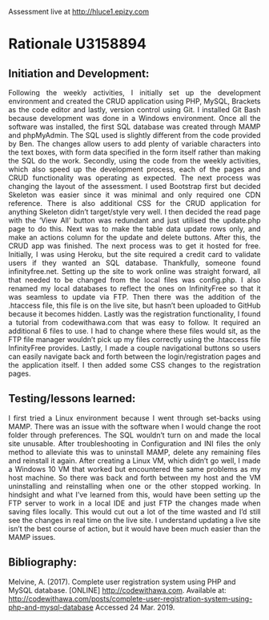 <!-- Please read this document online https://github.com/hluce1/11085_Assessment_1 -->
Assessment live at http://hluce1.epizy.com

# Rationale U3158894



<h2>Initiation and Development:</h2>

<p align="justify">Following the weekly activities, I initially set up the development environment and created the CRUD application using PHP, MySQL, Brackets as the code editor and lastly, version control using Git. I installed Git Bash because development was done in a Windows environment. Once all the software was installed, the first SQL database was created through MAMP and phpMyAdmin. The SQL used is slightly different from the code provided by Ben. The changes allow users to add plenty of variable characters into the text boxes, with form data specified in the form itself rather than making the SQL do the work. 
Secondly, using the code from the weekly activities, which also speed up the development process, each of the pages and CRUD functionality was operating as expected. The next process was changing the layout of the assessment. I used Bootstrap first but decided Skeleton was easier since it was minimal and only required one CDN reference. There is also additional CSS for the CRUD application for anything Skeleton didn’t target/style very well. I then decided the read page with the ‘View All’ button was redundant and just utilised the update.php page to do this. Next was to make the table data update rows only, and make an actions column for the update and delete buttons. After this, the CRUD app was finished. The next process was to get it hosted for free. Initially, I was using Heroku, but the site required a credit card to validate users if they wanted an SQL database. Thankfully, someone found infinityfree.net. 
Setting up the site to work online was straight forward, all that needed to be changed from the local files was config.php. I also renamed my local databases to reflect the ones on InfinityFree so that it was seamless to update via FTP. Then there was the addition of the .htaccess file, this file is on the live site, but hasn’t been uploaded to GitHub because it becomes hidden. 
Lastly was the registration functionality, I found a tutorial from codewithawa.com that was easy to follow. It required an additional 6 files to use. I had to change where these files would sit, as the FTP file manager wouldn’t pick up my files correctly using the .htaccess file InfinityFree provides. Lastly, I made a couple navigational buttons so users can easily navigate back and forth between the login/registration pages and the application itself. I then added some CSS changes to the registration pages.</p>




<h2>Testing/lessons learned:</h2>

<p align="justify">I first tried a Linux environment because I went through set-backs using MAMP. There was an issue with the software when I would change the root folder through preferences. The SQL wouldn’t turn on and made the local site unusable. After troubleshooting in Configuration and INI files the only method to alleviate this was to uninstall MAMP, delete any remaining files and reinstall it again. After creating a Linux VM, which didn’t go well, I made a Windows 10 VM that worked but encountered the same problems as my host machine. So there was back and forth between my host and the VM uninstalling and reinstalling when one or the other stopped working. 
In hindsight and what I’ve learned from this, would have been setting up the FTP server to work in a local IDE and just FTP the changes made when saving files locally. This would cut out a lot of the time wasted and I’d still see the changes in real time on the live site. I understand updating a live site isn’t the best course of action, but it would have been much easier than the MAMP issues.</p>


<h2>Bibliography:</h2>

Melvine, A. (2017). Complete user registration system using PHP and MySQL database.
[ONLINE] http://codewithawa.com. 
Available at: http://codewithawa.com/posts/complete-user-registration-system-using-php-and-mysql-database 
Accessed 24 Mar. 2019.

